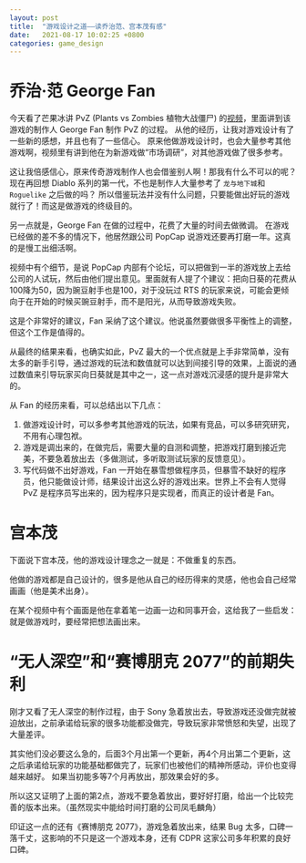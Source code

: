 ```yaml
---
layout: post
title:  "游戏设计之道——读乔治范、宫本茂有感"
date:   2021-08-17 10:02:25 +0800
categories: game_design
---
```


# 乔治·范 George Fan
今天看了芒果冰讲 PvZ (Plants vs Zombies 植物大战僵尸) 的[视频](https://www.bilibili.com/video/BV1pM4y1577b)，里面讲到该游戏的制作人 George Fan 制作 PvZ 的过程。
从他的经历，让我对游戏设计有了一些新的感想，并且也有了一些信心。
原来他做游戏设计时，也会大量参考其他游戏啊，视频里有讲到他在为新游戏做“市场调研”，对其他游戏做了很多参考。

这让我倍感信心，原来传奇游戏制作人也会借鉴别人啊！那我有什么不可以的呢？
现在再回想 Diablo 系列的第一代，不也是制作人大量参考了 `龙与地下城`和`Roguelike` 之后做的吗？
所以借鉴玩法并没有什么问题，只要能做出好玩的游戏就行了！而这是做游戏的终级目的。

另一点就是，George Fan 在做的过程中，花费了大量的时间去做微调。
在游戏已经做的差不多的情况下，他居然跟公司 PopCap 说游戏还要再打磨一年。这真的是慢工出细活啊。

视频中有个细节，是说 PopCap 内部有个论坛，可以把做到一半的游戏放上去给公司的人试玩，然后由他们提出意见。里面就有人提了个建议：把向日葵的花费从100降为50，因为豌豆射手也是100，对于没玩过 RTS 的玩家来说，可能会更倾向于在开始的时候买豌豆射手，而不是阳光，从而导致游戏失败。

这是个非常好的建议，Fan 采纳了这个建议。他说虽然要做很多平衡性上的调整，但这个工作是值得的。

从最终的结果来看，也确实如此，PvZ 最大的一个优点就是上手非常简单，没有太多的新手引导，通过游戏的玩法和数值就可以达到间接引导的效果，上面说的通过数值来引导玩家买向日葵就是其中之一，这一点对游戏沉浸感的提升是非常大的。

从 Fan 的经历来看，可以总结出以下几点：

1. 做游戏设计时，可以多参考其他游戏的玩法，如果有竞品，可以多研究研究，不用有心理包袱。
2. 游戏是调出来的，在做完后，需要大量的自测和调整，把游戏打磨到接近完美，不要急着放出去（多做测试，多听取测试玩家的反馈意见）。
3. 写代码做不出好游戏，Fan 一开始在暴雪想做程序员，但暴雪不缺好的程序员，他只能做设计师，结果设计出这么好的游戏出来。世界上不会有人觉得 PvZ 是程序员写出来的，因为程序只是实现者，而真正的设计者是 Fan。

# 宫本茂
下面说下宫本茂，他的游戏设计理念之一就是：不做重复的东西。

他做的游戏都是自己设计的，很多是他从自己的经历得来的灵感，他也会自己经常画画（他是美术出身）。

在某个视频中有个画面是他在拿着笔一边画一边和同事开会，这给我了一些启发：就是做游戏时，要经常把想法画出来。

# “无人深空”和“赛博朋克 2077”的前期失利

刚才又看了无人深空的制作过程，由于 Sony 急着放出去，导致游戏还没做完就被迫放出，之前承诺给玩家的很多功能都没做完，导致玩家非常愤怒和失望，出现了大量差评。

其实他们没必要这么急的，后面3个月出第一个更新，再4个月出第二个更新，这之后承诺给玩家的功能基础都做完了，玩家们也被他们的精神所感动，评价也变得越来越好。
如果当初能多等7个月再放出，那效果会好的多。

所以这又证明了上面的第2点，游戏不要急着放出，要好好打磨，给出一个比较完善的版本出来。（虽然现实中能给时间打磨的公司凤毛麟角）

印证这一点的还有《赛博朋克 2077》，游戏急着放出来，结果 Bug 太多，口碑一落千丈，这影响的不只是这一个游戏本身，还有 CDPR 这家公司多年积累的良好口碑。
